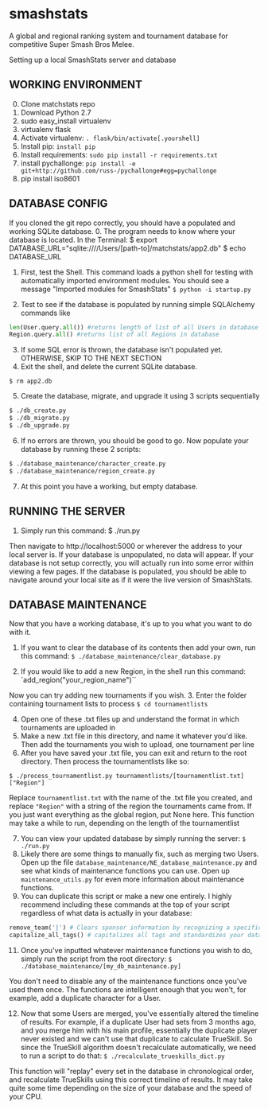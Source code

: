 # smashstats


A global and regional ranking system and tournament database for competitive Super Smash Bros Melee.

Setting up a local SmashStats server and database

## WORKING ENVIRONMENT
0. Clone matchstats repo
1. Download Python 2.7
2. sudo easy_install virtualenv
3. virtualenv flask
4. Activate virtualenv: `. flask/bin/activate[.yourshell]`
5. Install pip: `install pip`
6. Install requirements: `sudo pip install -r requirements.txt`
7. install pychallonge: `pip install -e git+http://github.com/russ-/pychallonge#egg=pychallonge`
8. pip install iso8601

## DATABASE CONFIG
If you cloned the git repo correctly, you should have a populated and working SQLite database.
0. The program needs to know where your database is located. In the Terminal:
$ export DATABASE_URL="sqlite:////Users/[path-to]/matchstats/app2.db"
$ echo DATABASE_URL

1. First, test the Shell. This command loads a python shell for testing with automatically imported environment modules. You should see a message "Imported modules for SmashStats"
`$ python -i startup.py`

2. Test to see if the database is populated by running simple SQLAlchemy commands like

```python
len(User.query.all()) #returns length of list of all Users in database
Region.query.all() #returns list of all Regions in database
```

3. If some SQL error is thrown, the database isn't populated yet. OTHERWISE, SKIP TO THE NEXT SECTION 
4. Exit the shell, and delete the current SQLite database.

`$ rm app2.db`

5. Create the database, migrate, and upgrade it using 3 scripts sequentially

```bash
$ ./db_create.py
$ ./db_migrate.py
$ ./db_upgrade.py
```

6. If no errors are thrown, you should be good to go. Now populate your database by running these 2 scripts:

```bash
$ ./database_maintenance/character_create.py
$ ./database_maintenance/region_create.py
```

7. At this point you have a working, but empty database.

## RUNNING THE SERVER
1. Simply run this command:
$ ./run.py

Then navigate to http://localhost:5000 or wherever the address to your local server is. If your database is unpopulated, no data will appear. If your database is not setup correctly, you will actually run into some error within viewing a few pages. If the database is populated, you should be able to navigate around your local site as if it were the live version of SmashStats.

## DATABASE MAINTENANCE
Now that you have a working database, it's up to you what you want to do with it.

1. If you want to clear the database of its contents then add your own, run this command:
`$ ./database_maintenance/clear_database.py`

2. If you would like to add a new Region, in the shell run this command:
`add_region("your_region_name")``

Now you can try adding new tournaments if you wish.
3. Enter the folder containing tournament lists to process
`$ cd tournamentlists`

4. Open one of these .txt files up and understand the format in which tournaments are uploaded in
5. Make a new .txt file in this directory, and name it whatever you'd like. Then add the tournaments you wish to upload, one tournament per line
6. After you have saved your .txt file, you can exit and return to the root directory. Then process the tournamentlists like so:

`$ ./process_tournamentlist.py tournamentlists/[tournamentlist.txt] ["Region"]`

Replace `tournamentlist.txt` with the name of the .txt file you created, and replace `"Region"` with a string of the region the tournaments came from. If you just want everything as the global region, put None here. This function may take a while to run, depending on the length of the tournamentlist

7. You can view your updated database by simply running the server: `$ ./run.py`
8. Likely there are some things to manually fix, such as merging two Users. Open up the file `database_maintenance/NE_database_maintenance.py` and see what kinds of maintenance functions you can use. Open up `maintenance_utils.py` for even more information about maintenance functions.
10. You can duplicate this script or make a new one entirely. I highly recommend including these commands at the top of your script regardless of what data is actually in your database:

```python
remove_team('|') # Clears sponsor information by recognizing a specific character
capitalize_all_tags() # capitalizes all tags and standardizes your database
```

11. Once you've inputted whatever maintenance functions you wish to do, simply run the script from the root directory:
`$ ./database_maintenance/[my_db_maintenance.py]`

You don't need to disable any of the maintenance functions once you've used them once. The functions  are intelligent enough that you won't, for example, add a duplicate character for a User.

12. Now that some Users are merged, you've essentially altered the timeline of results. For example, if a duplicate User had sets from 3 months ago, and you merge him with his main profile, essentially the duplicate player never existed and we can't use that duplicate to calculate TrueSkill. So since the TrueSkill algorithm doesn't recalculate automatically, we need to run a script to do that:
`$ ./recalculate_trueskills_dict.py`

This function will "replay" every set in the database in chronological order, and recalculate TrueSkills using this correct timeline of results. It may take quite some time depending on the size of your database and the speed of your CPU.
